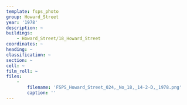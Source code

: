 ```yaml
---
template: fsps_photo
group: Howard_Street
year: '1978'
description: ~
buildings:
    - Howard_Street/18_Howard_Street
coordinates: ~
heading: ~
classification: ~
section: ~
cell: ~
film_roll: ~
files:
    -
        filename: 'FSPS_Howard_Street_024,_No_18,_14-2-D,_1978.png'
        caption: ''
---
```

